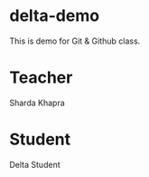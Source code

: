 # delta-demo
This is demo for Git &amp; Github class.

# Teacher
Sharda Khapra

# Student
Delta Student

